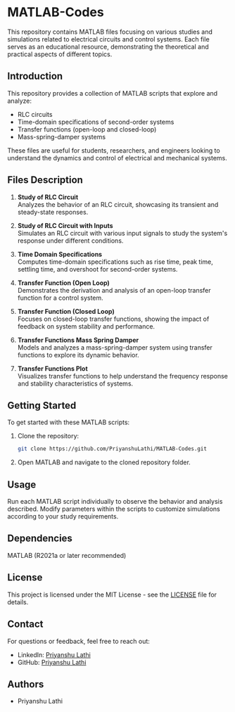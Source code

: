 # MATLAB-Codes

This repository contains MATLAB files focusing on various studies and simulations related to electrical circuits and control systems. Each file serves as an educational resource, demonstrating the theoretical and practical aspects of different topics.

## Introduction

This repository provides a collection of MATLAB scripts that explore and analyze:

- RLC circuits
- Time-domain specifications of second-order systems
- Transfer functions (open-loop and closed-loop)
- Mass-spring-damper systems

These files are useful for students, researchers, and engineers looking to understand the dynamics and control of electrical and mechanical systems.

## Files Description

1. **Study of RLC Circuit**  
   Analyzes the behavior of an RLC circuit, showcasing its transient and steady-state responses.

2. **Study of RLC Circuit with Inputs**  
   Simulates an RLC circuit with various input signals to study the system's response under different conditions.

3. **Time Domain Specifications**  
   Computes time-domain specifications such as rise time, peak time, settling time, and overshoot for second-order systems.

4. **Transfer Function (Open Loop)**  
   Demonstrates the derivation and analysis of an open-loop transfer function for a control system.

5. **Transfer Function (Closed Loop)**  
   Focuses on closed-loop transfer functions, showing the impact of feedback on system stability and performance.

6. **Transfer Functions Mass Spring Damper**  
   Models and analyzes a mass-spring-damper system using transfer functions to explore its dynamic behavior.

7. **Transfer Functions Plot**  
   Visualizes transfer functions to help understand the frequency response and stability characteristics of systems.

## Getting Started

To get started with these MATLAB scripts:

1. Clone the repository:
   ```bash
   git clone https://github.com/PriyanshuLathi/MATLAB-Codes.git
    ```

2. Open MATLAB and navigate to the cloned repository folder.

## Usage
Run each MATLAB script individually to observe the behavior and analysis described. Modify parameters within the scripts to customize simulations according to your study requirements.

## Dependencies
MATLAB (R2021a or later recommended)

## License
This project is licensed under the MIT License - see the [LICENSE](https://github.com/PriyanshuLathi/MATLAB-Codes/blob/main/LICENSE) file for details.

## Contact

For questions or feedback, feel free to reach out:

- LinkedIn: [Priyanshu Lathi](https://www.linkedin.com/in/priyanshu-lathi)
- GitHub: [Priyanshu Lathi](https://github.com/PriyanshuLathi)

## Authors
- Priyanshu Lathi